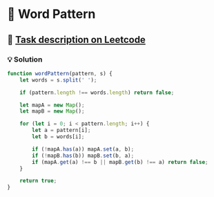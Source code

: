 # 📝 Word Pattern

## 🔗 [Task description on Leetcode](https://leetcode.com/problems/word-pattern/description/?envType=problem-list-v2&envId=hash-table)

### 💡 Solution

```js
function wordPattern(pattern, s) {
	let words = s.split(' ');

	if (pattern.length !== words.length) return false;

	let mapA = new Map();
	let mapB = new Map();

	for (let i = 0; i < pattern.length; i++) {
		let a = pattern[i];
		let b = words[i];

		if (!mapA.has(a)) mapA.set(a, b);
		if (!mapB.has(b)) mapB.set(b, a);
		if (mapA.get(a) !== b || mapB.get(b) !== a) return false;
	}

	return true;
}
```
